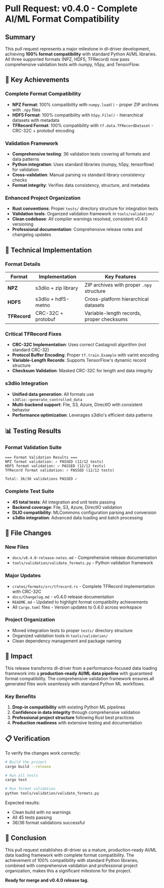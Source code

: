 # Pull Request: v0.4.0 - Complete AI/ML Format Compatibility

## Summary
This pull request represents a major milestone in dl-driver development, achieving **100% format compatibility** with standard Python AI/ML libraries. All three supported formats (NPZ, HDF5, TFRecord) now pass comprehensive validation tests with numpy, h5py, and TensorFlow.

## 🎯 Key Achievements

### Complete Format Compatibility
- **NPZ Format**: 100% compatibility with `numpy.load()` - proper ZIP archives with `.npy` files
- **HDF5 Format**: 100% compatibility with `h5py.File()` - hierarchical datasets with metadata
- **TFRecord Format**: 100% compatibility with `tf.data.TFRecordDataset` - CRC-32C + protobuf encoding

### Validation Framework
- **Comprehensive testing**: 36 validation tests covering all formats and data patterns  
- **Python integration**: Uses standard libraries (numpy, h5py, tensorflow) for validation
- **Cross-validation**: Manual parsing vs standard library consistency checks
- **Format integrity**: Verifies data consistency, structure, and metadata

### Enhanced Project Organization  
- **Rust conventions**: Proper `tests/` directory structure for integration tests
- **Validation tools**: Organized validation framework in `tools/validation/`
- **Clean codebase**: All compiler warnings resolved, consistent v0.4.0 versioning
- **Professional documentation**: Comprehensive release notes and changelog updates

## 🔧 Technical Implementation

### Format Details
| Format | Implementation | Key Features |
|--------|---------------|--------------|
| **NPZ** | s3dlio + zip library | ZIP archives with proper `.npy` structure |
| **HDF5** | s3dlio + hdf5-metno | Cross-platform hierarchical datasets |
| **TFRecord** | CRC-32C + protobuf | Variable-length records, proper checksums |

### Critical TFRecord Fixes
- **CRC-32C Implementation**: Uses correct Castagnoli algorithm (not standard CRC-32)
- **Protocol Buffer Encoding**: Proper `tf.train.Example` with varint encoding  
- **Variable-Length Records**: Supports TensorFlow's dynamic record structure
- **Checksum Validation**: Masked CRC-32C for length and data integrity

### s3dlio Integration
- **Unified data generation**: All formats use `s3dlio::generate_controlled_data`
- **Multi-backend support**: File, S3, Azure, DirectIO with consistent behavior
- **Performance optimization**: Leverages s3dlio's efficient data patterns

## 📊 Testing Results

### Format Validation Suite
```
=== Format Validation Results ===
NPZ format validation: ✓ PASSED (12/12 tests)
HDF5 format validation: ✓ PASSED (12/12 tests)  
TFRecord format validation: ✓ PASSED (12/12 tests)

Total: 36/36 validations PASSED ✓
```

### Complete Test Suite  
- **45 total tests**: All integration and unit tests passing
- **Backend coverage**: File, S3, Azure, DirectIO validation
- **DLIO compatibility**: MLCommons configuration parsing and conversion
- **s3dlio integration**: Advanced data loading and batch processing

## 📁 File Changes

### New Files
- `docs/v0.4.0-release-notes.md` - Comprehensive release documentation
- `tools/validation/validate_formats.py` - Python validation framework

### Major Updates
- `crates/formats/src/tfrecord.rs` - Complete TFRecord implementation with CRC-32C
- `docs/Changelog.md` - v0.4.0 release documentation
- `README.md` - Updated to highlight format compatibility achievements
- All `Cargo.toml` files - Version updates to 0.4.0 across workspace

### Project Organization
- Moved integration tests to proper `tests/` directory structure  
- Organized validation tools in `tools/validation/`
- Clean dependency management and package naming

## 🚀 Impact

This release transforms dl-driver from a performance-focused data loading framework into a **production-ready AI/ML data pipeline** with guaranteed format compatibility. The comprehensive validation framework ensures all generated files work seamlessly with standard Python ML workflows.

### Key Benefits
1. **Drop-in compatibility** with existing Python ML pipelines
2. **Confidence in data integrity** through comprehensive validation
3. **Professional project structure** following Rust best practices
4. **Production readiness** with extensive testing and documentation

## 📋 Verification

To verify the changes work correctly:

```bash
# Build the project
cargo build --release

# Run all tests 
cargo test

# Run format validation
python tools/validation/validate_formats.py
```

Expected results:
- Clean build with no warnings
- All 45 tests passing  
- 36/36 format validations successful

## 🎉 Conclusion

This pull request establishes dl-driver as a mature, production-ready AI/ML data loading framework with complete format compatibility. The achievement of 100% compatibility with standard Python libraries, combined with comprehensive validation and professional project organization, makes this a significant milestone for the project.

**Ready for merge and v0.4.0 release tag.**